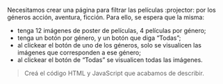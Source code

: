 Necesitamos crear una página para filtrar las películas :projector: por los géneros acción, aventura, ficción. Para ello, se espera que la misma:

- tenga 12 imágenes de poster de películas, 4 películas por género;
- tenga un botón por género, y un botón que diga “Todas”;
- al clickear el botón de uno de los géneros, solo se visualicen las imágenes que corresponden a ese género;
- al clickear el botón de “Todas” se visualicen todas las imágenes.

> Creá el código HTML y JavaScript que acabamos de describir.
